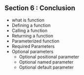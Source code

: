 ## Section 6 : Conclusion
- what is function
- Defining a function
- Calling a function
- Returning a function
- Parameterized function
- Required Parameters
- Optional parameters
    - Optional positional parameter
    - Optional named parameter
    - Optional default parameter